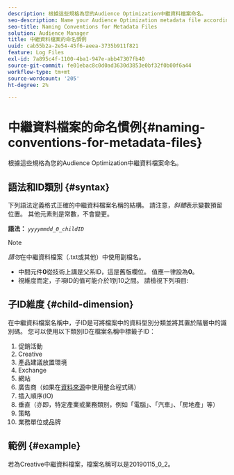 ```yaml
---
description: 根據這些規格為您的Audience Optimization中繼資料檔案命名。
seo-description: Name your Audience Optimization metadata file according to these specifications.
seo-title: Naming Conventions for Metadata Files
solution: Audience Manager
title: 中繼資料檔案的命名慣例
uuid: cab55b2a-2e54-45f6-aeea-3735b911f821
feature: Log Files
exl-id: 7a895c4f-1100-4ba1-947e-abb47307fb40
source-git-commit: fe01ebac8c0d0ad3630d3853e0bf32f0b00f6a44
workflow-type: tm+mt
source-wordcount: '205'
ht-degree: 2%

---
```


# 中繼資料檔案的命名慣例{#naming-conventions-for-metadata-files}

根據這些規格為您的Audience Optimization中繼資料檔案命名。

## 語法和ID類別 {#syntax}

下列語法定義格式正確的中繼資料檔案名稱的結構。 請注意，*斜體*&#x200B;表示變數預留位置。 其他元素則是常數，不會變更。

**語法：** *`yyyymmdd_0_childID`*

>[!NOTE]
>
>*請勿*&#x200B;在中繼資料檔案（.txt或其他）中使用副檔名。

<!--In the name syntax, you'll notice a parent ID variable. Don't confuse it with the parent ID used in the [metadata file contents](../../../reporting/audience-optimization-reports/metadata-files-intro/metadata-file-contents.md). These 2 variables seem similar, but they represent different things:-->

* 中間元件&#x200B;**0**&#x200B;從技術上講是父系ID，這是舊版欄位。 值應一律設為&#x200B;**0**。
* 視維度而定，子項ID的值可能介於1到10之間。 請檢視下列項目: 

## 子ID維度 {#child-dimension}

在中繼資料檔案名稱中，子ID是可將檔案中的資料型別分類並將其置於階層中的識別碼。 您可以使用以下類別ID在檔案名稱中標籤子ID：

1. 促銷活動
1. Creative
1. 產品建議放置環境
1. Exchange
1. 網站
1. 廣告商（如果在[資料來源](../../../features/manage-datasources.md#details)中使用整合程式碼）
1. 插入順序(IO)
1. 垂直（亦即，特定產業或業務類別，例如「電腦」、「汽車」、「房地產」等）
1. 策略
1. 業務單位或品牌

## 範例 {#example}

若為Creative中繼資料檔案，檔案名稱可以是20190115_0_2。

<!--Let's take a look at how you would use these IDs in a metadata file name. As an example, say your data file consists of campaign creatives. In this case, the campaign is a parent object and the creatives are child objects because they belong to, or are contained by, the campaign. As a result, you'd choose the following IDs for the metadata file name:

* Parent ID: `1` 
* Child ID: `2`

Your metadata file name would look like this: `20150827_1_2`

Sometimes, you might have data that does not belong to a parent object. Whenever this is the case, select ID 0 for the parent ID. In this case, your file title would look like this: `20150827_0_2`. -->
